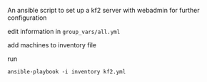An ansible script to set up a kf2 server with webadmin for further configuration

edit information in `group_vars/all.yml`

add machines to inventory file

run

```
ansible-playbook -i inventory kf2.yml
```
